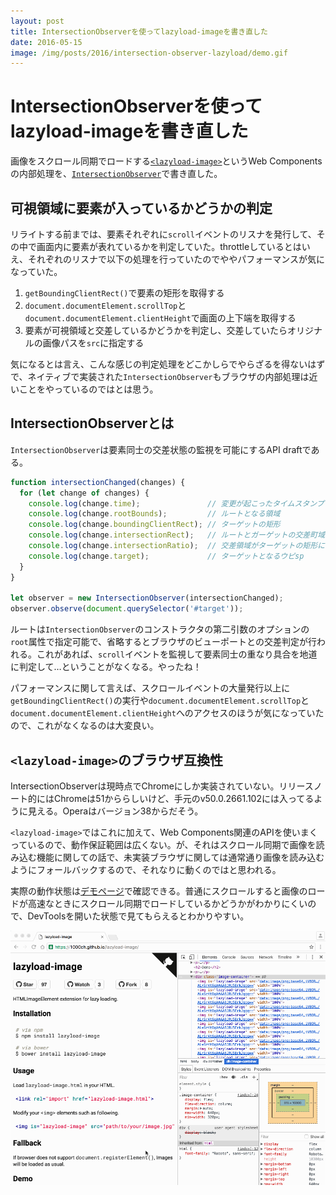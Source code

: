 ```yaml
---
layout: post
title: IntersectionObserverを使ってlazyload-imageを書き直した
date: 2016-05-15
image: /img/posts/2016/intersection-observer-lazyload/demo.gif
---
```


# IntersectionObserverを使ってlazyload-imageを書き直した

画像をスクロール同期でロードする[`<lazyload-image>`](https://1000ch.github.io/lazyload-image/)というWeb Componentsの内部処理を、[`IntersectionObserver`](https://github.com/WICG/IntersectionObserver)で書き直した。

## 可視領域に要素が入っているかどうかの判定

リライトする前までは、要素それぞれに`scroll`イベントのリスナを発行して、その中で画面内に要素が表れているかを判定していた。throttleしているとはいえ、それぞれのリスナで以下の処理を行っていたのでややパフォーマンスが気になっていた。

1. `getBoundingClientRect()`で要素の矩形を取得する
2. `document.documentElement.scrollTop`と`document.documentElement.clientHeight`で画面の上下端を取得する
3. 要素が可視領域と交差しているかどうかを判定し、交差していたらオリジナルの画像パスを`src`に指定する

気になるとは言え、こんな感じの判定処理をどこかしらでやらざるを得ないはずで、ネイティブで実装された`IntersectionObserver`もブラウザの内部処理は近いことをやっているのではとは思う。

## IntersectionObserverとは

`IntersectionObserver`は要素同士の交差状態の監視を可能にするAPI draftである。

```javascript
function intersectionChanged(changes) {
  for (let change of changes) {
    console.log(change.time);               // 変更が起こったタイムスタンプ
    console.log(change.rootBounds);         // ルートとなる領域
    console.log(change.boundingClientRect); // ターゲットの矩形
    console.log(change.intersectionRect);   // ルートとガーゲットの交差町域
    console.log(change.intersectionRatio);  // 交差領域がターゲットの矩形に占める割合
    console.log(change.target);             // ターゲットとなるウピsp
  }
}

let observer = new IntersectionObserver(intersectionChanged);
observer.observe(document.querySelector('#target'));
```

ルートは`IntersectionObserver`のコンストラクタの第二引数のオプションの`root`属性で指定可能で、省略するとブラウザのビューポートとの交差判定が行われる。これがあれば、`scroll`イベントを監視して要素同士の重なり具合を地道に判定して…ということがなくなる。やったね！

パフォーマンスに関して言えば、スクロールイベントの大量発行以上に`getBoundingClientRect()`の実行や`document.documentElement.scrollTop`と`document.documentElement.clientHeight`へのアクセスのほうが気になっていたので、これがなくなるのは大変良い。

## `<lazyload-image>`のブラウザ互換性

IntersectionObserverは現時点でChromeにしか実装されていない。リリースノート的にはChromeは51かららしいけど、手元のv50.0.2661.102には入ってるように見える。Operaはバージョン38からだそう。

`<lazyload-image>`ではこれに加えて、Web Components関連のAPIを使いまくっているので、動作保証範囲は広くない。が、それはスクロール同期で画像を読み込む機能に関しての話で、未実装ブラウザに関しては通常通り画像を読み込むようにフォールバックするので、それなりに動くのではと思われる。

実際の動作状態は[デモページ](https://1000ch.github.io/lazyload-image/)で確認できる。普通にスクロールすると画像のロードが高速なときにスクロール同期でロードしているかどうかがわかりにくいので、DevToolsを開いた状態で見てもらえるとわかりやすい。

![lazy load DEMO](/img/posts/2016/intersection-observer-lazyload/demo.gif)
